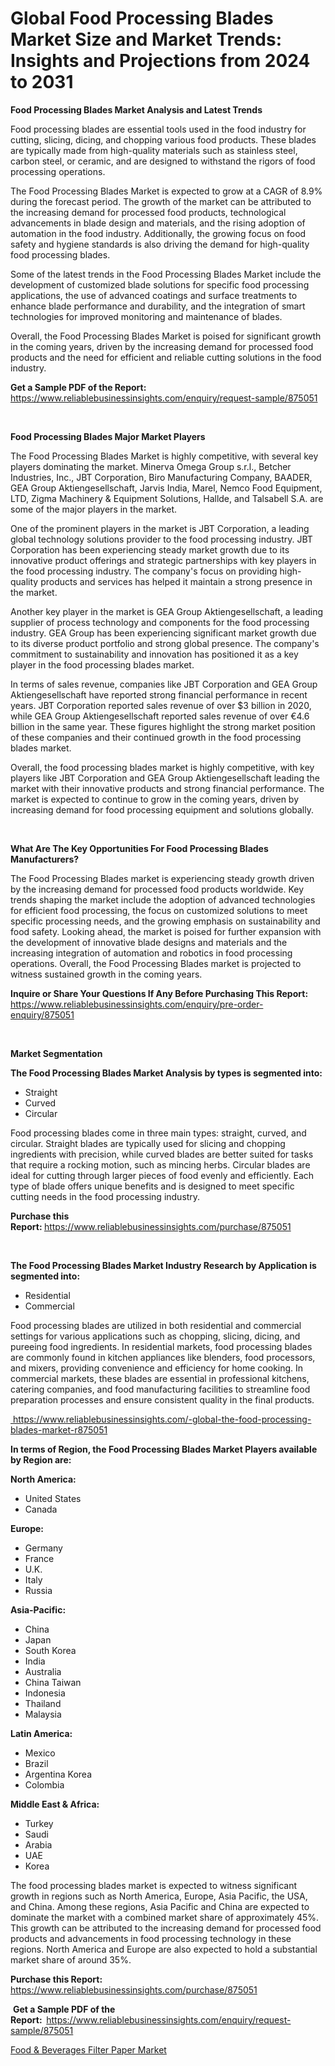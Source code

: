 <p><h1>Global Food Processing Blades Market Size and Market Trends: Insights and Projections from 2024 to 2031</h1></p><p><strong>Food Processing Blades Market Analysis and Latest Trends</strong></p>
<p><p>Food processing blades are essential tools used in the food industry for cutting, slicing, dicing, and chopping various food products. These blades are typically made from high-quality materials such as stainless steel, carbon steel, or ceramic, and are designed to withstand the rigors of food processing operations.</p><p>The Food Processing Blades Market is expected to grow at a CAGR of 8.9% during the forecast period. The growth of the market can be attributed to the increasing demand for processed food products, technological advancements in blade design and materials, and the rising adoption of automation in the food industry. Additionally, the growing focus on food safety and hygiene standards is also driving the demand for high-quality food processing blades.</p><p>Some of the latest trends in the Food Processing Blades Market include the development of customized blade solutions for specific food processing applications, the use of advanced coatings and surface treatments to enhance blade performance and durability, and the integration of smart technologies for improved monitoring and maintenance of blades.</p><p>Overall, the Food Processing Blades Market is poised for significant growth in the coming years, driven by the increasing demand for processed food products and the need for efficient and reliable cutting solutions in the food industry.</p></p>
<p><strong>Get a Sample PDF of the Report:&nbsp;</strong> <a href="https://www.reliablebusinessinsights.com/enquiry/request-sample/875051">https://www.reliablebusinessinsights.com/enquiry/request-sample/875051</a></p>
<p>&nbsp;</p>
<p><strong>Food Processing Blades Major Market Players</strong></p>
<p><p>The Food Processing Blades Market is highly competitive, with several key players dominating the market. Minerva Omega Group s.r.l., Betcher Industries, Inc., JBT Corporation, Biro Manufacturing Company, BAADER, GEA Group Aktiengesellschaft, Jarvis India, Marel, Nemco Food Equipment, LTD, Zigma Machinery & Equipment Solutions, Hallde, and Talsabell S.A. are some of the major players in the market.</p><p>One of the prominent players in the market is JBT Corporation, a leading global technology solutions provider to the food processing industry. JBT Corporation has been experiencing steady market growth due to its innovative product offerings and strategic partnerships with key players in the food processing industry. The company's focus on providing high-quality products and services has helped it maintain a strong presence in the market.</p><p>Another key player in the market is GEA Group Aktiengesellschaft, a leading supplier of process technology and components for the food processing industry. GEA Group has been experiencing significant market growth due to its diverse product portfolio and strong global presence. The company's commitment to sustainability and innovation has positioned it as a key player in the food processing blades market.</p><p>In terms of sales revenue, companies like JBT Corporation and GEA Group Aktiengesellschaft have reported strong financial performance in recent years. JBT Corporation reported sales revenue of over $3 billion in 2020, while GEA Group Aktiengesellschaft reported sales revenue of over €4.6 billion in the same year. These figures highlight the strong market position of these companies and their continued growth in the food processing blades market.</p><p>Overall, the food processing blades market is highly competitive, with key players like JBT Corporation and GEA Group Aktiengesellschaft leading the market with their innovative products and strong financial performance. The market is expected to continue to grow in the coming years, driven by increasing demand for food processing equipment and solutions globally.</p></p>
<p>&nbsp;</p>
<p><strong>What Are The Key Opportunities For Food Processing Blades Manufacturers?</strong></p>
<p><p>The Food Processing Blades market is experiencing steady growth driven by the increasing demand for processed food products worldwide. Key trends shaping the market include the adoption of advanced technologies for efficient food processing, the focus on customized solutions to meet specific processing needs, and the growing emphasis on sustainability and food safety. Looking ahead, the market is poised for further expansion with the development of innovative blade designs and materials and the increasing integration of automation and robotics in food processing operations. Overall, the Food Processing Blades market is projected to witness sustained growth in the coming years.</p></p>
<p><strong>Inquire or Share Your Questions If Any Before Purchasing This Report:</strong> <a href="https://www.reliablebusinessinsights.com/enquiry/pre-order-enquiry/875051">https://www.reliablebusinessinsights.com/enquiry/pre-order-enquiry/875051</a></p>
<p>&nbsp;</p>
<p><strong>Market Segmentation</strong></p>
<p><strong>The Food Processing Blades Market Analysis by types is segmented into:</strong></p>
<p><ul><li>Straight</li><li>Curved</li><li>Circular</li></ul></p>
<p><p>Food processing blades come in three main types: straight, curved, and circular. Straight blades are typically used for slicing and chopping ingredients with precision, while curved blades are better suited for tasks that require a rocking motion, such as mincing herbs. Circular blades are ideal for cutting through larger pieces of food evenly and efficiently. Each type of blade offers unique benefits and is designed to meet specific cutting needs in the food processing industry.</p></p>
<p><strong>Purchase this Report:&nbsp;</strong><a href="https://www.reliablebusinessinsights.com/purchase/875051">https://www.reliablebusinessinsights.com/purchase/875051</a></p>
<p>&nbsp;</p>
<p><strong>The Food Processing Blades Market Industry Research by Application is segmented into:</strong></p>
<p><ul><li>Residential</li><li>Commercial</li></ul></p>
<p><p>Food processing blades are utilized in both residential and commercial settings for various applications such as chopping, slicing, dicing, and pureeing food ingredients. In residential markets, food processing blades are commonly found in kitchen appliances like blenders, food processors, and mixers, providing convenience and efficiency for home cooking. In commercial markets, these blades are essential in professional kitchens, catering companies, and food manufacturing facilities to streamline food preparation processes and ensure consistent quality in the final products.</p></p>
<p><a href="https://www.reliablebusinessinsights.com/-global-the-food-processing-blades-market-r875051">&nbsp;https://www.reliablebusinessinsights.com/-global-the-food-processing-blades-market-r875051</a></p>
<p><strong>In terms of Region, the Food Processing Blades Market Players available by Region are:</strong></p>
<p>
    <p> <strong> North America: </strong>
        <ul>
            <li>United States</li>
            <li>Canada</li>
        </ul>
        </p> 
    <p> <strong> Europe: </strong>
        <ul>
            <li>Germany</li>
            <li>France</li>
            <li>U.K.</li>
            <li>Italy</li>
            <li>Russia</li>
        </ul>
        </p> 
    <p> <strong> Asia-Pacific: </strong>
        <ul>
            <li>China</li>
            <li>Japan</li>
            <li>South Korea</li>
            <li>India</li>
            <li>Australia</li>
            <li>China Taiwan</li>
            <li>Indonesia</li>
            <li>Thailand</li>
            <li>Malaysia</li>
        </ul>
        </p> 
    <p> <strong> Latin America: </strong>
        <ul>
            <li>Mexico</li>
            <li>Brazil</li>
            <li>Argentina Korea</li>
            <li>Colombia</li>
        </ul>
        </p> 
    <p> <strong> Middle East & Africa: </strong>
        <ul>
            <li>Turkey</li>
            <li>Saudi</li>
            <li>Arabia</li>
            <li>UAE</li>
            <li>Korea</li>
        </ul>
    </p>
    </p>
<p><p>The food processing blades market is expected to witness significant growth in regions such as North America, Europe, Asia Pacific, the USA, and China. Among these regions, Asia Pacific and China are expected to dominate the market with a combined market share of approximately 45%. This growth can be attributed to the increasing demand for processed food products and advancements in food processing technology in these regions. North America and Europe are also expected to hold a substantial market share of around 35%.</p></p>
<p><strong>Purchase this Report: </strong><a href="https://www.reliablebusinessinsights.com/purchase/875051">https://www.reliablebusinessinsights.com/purchase/875051</a></p>
<p>&nbsp;<strong>Get a Sample PDF of the Report:&nbsp;&nbsp;</strong><a href="https://www.reliablebusinessinsights.com/enquiry/request-sample/875051">https://www.reliablebusinessinsights.com/enquiry/request-sample/875051</a></p>
<p><strong></strong></p>
<p><p><a href="https://github.com/RoccoManning/Market-Research-Report-List-5/blob/main/food-beverages-filter-paper-market.md">Food & Beverages Filter Paper Market</a></p></p>